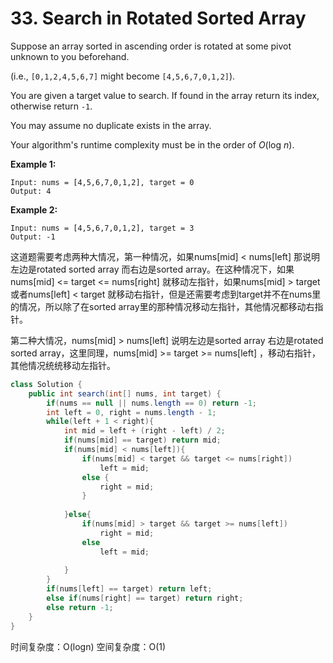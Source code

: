 # 33. Search in Rotated Sorted Array



Suppose an array sorted in ascending order is rotated at some pivot unknown to you beforehand.

\(i.e., `[0,1,2,4,5,6,7]` might become `[4,5,6,7,0,1,2]`\).

You are given a target value to search. If found in the array return its index, otherwise return `-1`.

You may assume no duplicate exists in the array.

Your algorithm's runtime complexity must be in the order of _O_\(log _n_\).

**Example 1:**

```text
Input: nums = [4,5,6,7,0,1,2], target = 0
Output: 4
```

**Example 2:**

```text
Input: nums = [4,5,6,7,0,1,2], target = 3
Output: -1
```

这道题需要考虑两种大情况，第一种情况，如果nums\[mid\] &lt; nums\[left\] 那说明左边是rotated sorted array 而右边是sorted array。在这种情况下，如果nums\[mid\] &lt;= target &lt;= nums\[right\] 就移动左指针，如果nums\[mid\] &gt; target 或者nums\[left\] &lt; target 就移动右指针，但是还需要考虑到target并不在nums里的情况，所以除了在sorted array里的那种情况移动左指针，其他情况都移动右指针。

第二种大情况，nums\[mid\] &gt; nums\[left\] 说明左边是sorted array 右边是rotated sorted array，这里同理，nums\[mid\] &gt;= target &gt;= nums\[left\] ，移动右指针，其他情况统统移动左指针。

```java
class Solution {
    public int search(int[] nums, int target) {
        if(nums == null || nums.length == 0) return -1;
        int left = 0, right = nums.length - 1;
        while(left + 1 < right){
            int mid = left + (right - left) / 2;
            if(nums[mid] == target) return mid;
            if(nums[mid] < nums[left]){
                if(nums[mid] < target && target <= nums[right])
                    left = mid;
                else {
                    right = mid;
                }
                
            }else{
                if(nums[mid] > target && target >= nums[left])
                    right = mid;
                else 
                    left = mid;
               
            }
        }
        if(nums[left] == target) return left;
        else if(nums[right] == target) return right;
        else return -1;
    }
}
```

时间复杂度：O\(logn\) 空间复杂度：O\(1\)

